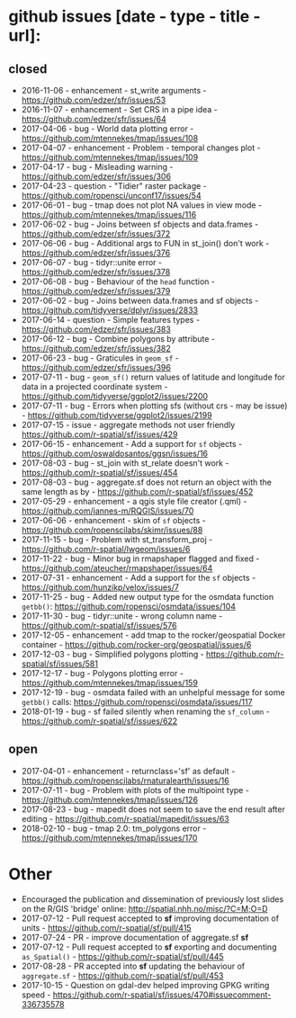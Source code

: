 # github issues [date - type - title - url]:

## closed

- 2016-11-06 - enhancement - st_write arguments - https://github.com/edzer/sfr/issues/53
- 2016-11-07 - enhancement - Set CRS in a pipe idea - https://github.com/edzer/sfr/issues/64
- 2017-04-06 - bug - World data plotting error - https://github.com/mtennekes/tmap/issues/108
- 2017-04-07 - enhancement - Problem - temporal changes plot - https://github.com/mtennekes/tmap/issues/109
- 2017-04-17 - bug - Misleading warning - https://github.com/edzer/sfr/issues/306
- 2017-04-23 - question - "Tidier" raster package - https://github.com/ropensci/unconf17/issues/54
- 2017-06-01 - bug - tmap does not plot NA values in view mode - https://github.com/mtennekes/tmap/issues/116
- 2017-06-02 - bug - Joins between sf objects and data.frames - https://github.com/edzer/sfr/issues/372
- 2017-06-06 - bug - Additional args to FUN in st_join() don't work - https://github.com/edzer/sfr/issues/376
- 2017-06-07 - bug - tidyr::unite error - https://github.com/edzer/sfr/issues/378
- 2017-06-08 - bug - Behaviour of the `head` function - https://github.com/edzer/sfr/issues/379
- 2017-06-02 - bug - Joins between data.frames and sf objects - https://github.com/tidyverse/dplyr/issues/2833
- 2017-06-14 - question - Simple features types - https://github.com/edzer/sfr/issues/383
- 2017-06-12 - bug - Combine polygons by attribute - https://github.com/edzer/sfr/issues/382
- 2017-06-23 - bug - Graticules in `geom_sf` - https://github.com/edzer/sfr/issues/396
- 2017-07-11 - bug - `geom_sf()` return values of latitude and longitude for data in a projected coordinate system - https://github.com/tidyverse/ggplot2/issues/2200
- 2017-07-11 - bug - Errors when plotting sfs (without crs - may be issue) - https://github.com/tidyverse/ggplot2/issues/2199
- 2017-07-15 - issue - aggregate methods not user friendly https://github.com/r-spatial/sf/issues/429
- 2017-06-15 - enhancement - Add a support for `sf` objects - https://github.com/oswaldosantos/ggsn/issues/16
- 2017-08-03 - bug - st_join with st_relate doesn't work - https://github.com/r-spatial/sf/issues/454
- 2017-08-03 - bug - aggregate.sf does not return an object with the same length as by - https://github.com/r-spatial/sf/issues/452
- 2017-05-29 - enhancement - a qgis style file creator (.qml) - https://github.com/jannes-m/RQGIS/issues/70
- 2017-06-06 - enhancement - skim of `sf` objects - https://github.com/ropenscilabs/skimr/issues/88
- 2017-11-15 - bug - Problem with st_transform_proj - https://github.com/r-spatial/lwgeom/issues/6
- 2017-11-22 - bug - Minor bug in rmapshaper flagged and fixed - https://github.com/ateucher/rmapshaper/issues/64
- 2017-07-31 - enhancement - Add a support for the `sf` objects - https://github.com/hunzikp/velox/issues/7
- 2017-11-25 - bug - Added new output type for the osmdata function `getbb()`: https://github.com/ropensci/osmdata/issues/104
- 2017-11-30 - bug - tidyr::unite - wrong column name - https://github.com/r-spatial/sf/issues/576
- 2017-12-05 - enhancement - add tmap to the rocker/geospatial Docker container - https://github.com/rocker-org/geospatial/issues/6
- 2017-12-03 - bug - Simplified polygons plotting - https://github.com/r-spatial/sf/issues/581
- 2017-12-17 - bug - Polygons plotting error - https://github.com/mtennekes/tmap/issues/159
- 2017-12-19 - bug - osmdata failed with an unhelpful message for some `getbb()` calls: https://github.com/ropensci/osmdata/issues/117
- 2018-01-19 - bug - sf failed silently when renaming the `sf_column` - https://github.com/r-spatial/sf/issues/622

## open

- 2017-04-01 - enhancement - returnclass='sf' as default - https://github.com/ropenscilabs/rnaturalearth/issues/16
- 2017-07-11 - bug - Problem with plots of the multipoint type - https://github.com/mtennekes/tmap/issues/126
- 2017-08-23 - bug - mapedit does not seem to save the end result after editing - https://github.com/r-spatial/mapedit/issues/63
- 2018-02-10 - bug - tmap 2.0: tm_polygons error - https://github.com/mtennekes/tmap/issues/170

# Other

- Encouraged the publication and dissemination of previously lost slides on the R/GIS 'bridge' online: http://spatial.nhh.no/misc/?C=M;O=D
- 2017-07-12 - Pull request accepted to **sf** improving documentation of units - https://github.com/r-spatial/sf/pull/415
- 2017-07-24 - PR - improve documentation of aggregate.sf **sf**
- 2017-07-12 - Pull request accepted to **sf** exporting and documenting `as_Spatial()` - https://github.com/r-spatial/sf/pull/445
- 2017-08-28 - PR accepted into **sf** updating the behaviour of `aggregate.sf` - https://github.com/r-spatial/sf/pull/453
- 2017-10-15 - Question on gdal-dev helped improving GPKG writing speed - https://github.com/r-spatial/sf/issues/470#issuecomment-336735578
